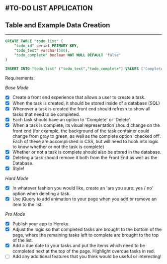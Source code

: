 #TO-DO LIST APPLICATION
-----------------------

## Table and Example Data Creation
-----------------
```SQL
CREATE TABLE "todo_list" (
    "todo_id" serial PRIMARY KEY,
    "todo_text" varchar(500),
    "todo_complete" boolean NOT NULL DEFAULT 'false'
)

INSERT INTO "todo_list" ("todo_text","todo_complete") VALUES ('Complete weekend project 3','false');
```

Requirements:

*Base Mode*
 - [X] Create a front end experience that allows a user to create a task.
 - [X] When the task is created, it should be stored inside of a database (SQL)
 - [X] Whenever a task is created the front end should refresh to show all tasks that need to be completed.
 - [X] Each task should have an option to 'Complete' or 'Delete'.
 - [X] When a task is complete, its visual representation should change on the front end (for example, the background of the task container could change from gray to green, as well as the complete option 'checked off'. Each of these are accomplished in CSS, but will need to hook into logic to know whether or not the task is complete)
 - [X] Whether or not a task is complete should also be stored in the database.
 - [X] Deleting a task should remove it both from the Front End as well as the Database.
 - [X] Style!

*Hard Mode*
 - [X] In whatever fashion you would like, create an 'are you sure: yes / no' option when deleting a task.
 - [X] Use jQuery to add animation to your page when you add or remove an item to the list.

 *Pro Mode*
 - [X] Publish your app to Heroku.
 - [X] Adjust the logic so that completed tasks are brought to the bottom of the page, where the remaining tasks left to complete are brought to the top of the list.
 - [X] Add a due date to your tasks and put the items which need to be completed next at the top of the page. Highlight overdue tasks in red.
 - [ ] Add any additional features that you think would be useful or interesting!
